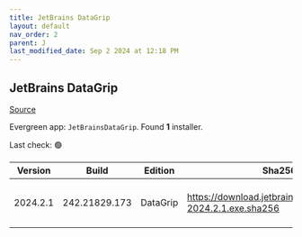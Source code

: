 ```yaml
---
title: JetBrains DataGrip
layout: default
nav_order: 2
parent: J
last_modified_date: Sep 2 2024 at 12:18 PM
---
```


## JetBrains DataGrip

[Source](https://www.jetbrains.com/datagrip)

Evergreen app: `JetBrainsDataGrip`. Found **1** installer.

Last check: 🟢

| Version  | Build         | Edition  | Sha256                                                       | Date     | Size       | Type | URI                                                                                                            |
| -------- | ------------- | -------- | ------------------------------------------------------------ | -------- | ---------- | ---- | -------------------------------------------------------------------------------------------------------------- |
| 2024.2.1 | 242.21829.173 | DataGrip | https://download.jetbrains.com/cpp/CLion-2024.2.1.exe.sha256 | 2/9/2024 | 1262259504 | exe  | [https://download.jetbrains.com/cpp/CLion-2024.2.1.exe](https://download.jetbrains.com/cpp/CLion-2024.2.1.exe) |
